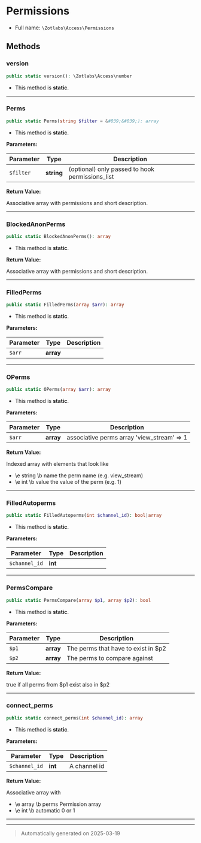 
# Permissions





* Full name: `\Zotlabs\Access\Permissions`




## Methods


### version



```php
public static version(): \Zotlabs\Access\number
```



* This method is **static**.








***

### Perms



```php
public static Perms(string $filter = &#039;&#039;): array
```



* This method is **static**.




**Parameters:**

| Parameter | Type | Description |
|-----------|------|-------------|
| `$filter` | **string** | (optional) only passed to hook permissions_list |


**Return Value:**

Associative array with permissions and short description.




***

### BlockedAnonPerms



```php
public static BlockedAnonPerms(): array
```



* This method is **static**.





**Return Value:**

Associative array with permissions and short description.




***

### FilledPerms



```php
public static FilledPerms(array $arr): array
```



* This method is **static**.




**Parameters:**

| Parameter | Type | Description |
|-----------|------|-------------|
| `$arr` | **array** |  |





***

### OPerms



```php
public static OPerms(array $arr): array
```



* This method is **static**.




**Parameters:**

| Parameter | Type | Description |
|-----------|------|-------------|
| `$arr` | **array** | associative perms array &#039;view_stream&#039; =&gt; 1 |


**Return Value:**

Indexed array with elements that look like
* \e string \b name the perm name (e.g. view_stream)
* \e int \b value the value of the perm (e.g. 1)




***

### FilledAutoperms



```php
public static FilledAutoperms(int $channel_id): bool|array
```



* This method is **static**.




**Parameters:**

| Parameter | Type | Description |
|-----------|------|-------------|
| `$channel_id` | **int** |  |





***

### PermsCompare



```php
public static PermsCompare(array $p1, array $p2): bool
```



* This method is **static**.




**Parameters:**

| Parameter | Type | Description |
|-----------|------|-------------|
| `$p1` | **array** | The perms that have to exist in $p2 |
| `$p2` | **array** | The perms to compare against |


**Return Value:**

true if all perms from $p1 exist also in $p2




***

### connect_perms



```php
public static connect_perms(int $channel_id): array
```



* This method is **static**.




**Parameters:**

| Parameter | Type | Description |
|-----------|------|-------------|
| `$channel_id` | **int** | A channel id |


**Return Value:**

Associative array with
* \e array \b perms Permission array
* \e int \b automatic 0 or 1




***


***
> Automatically generated on 2025-03-19
